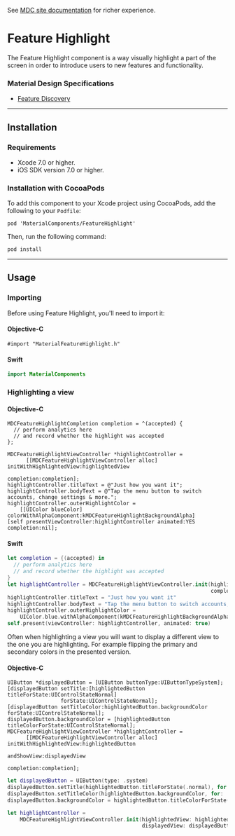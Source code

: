 <!--{% if site.link_to_site == "true" %}-->
See <a href="https://material-ext.appspot.com/mdc-ios-preview/components/FeatureHighlight/">MDC site documentation</a> for richer experience.
<!--{% else %}See <a href="https://github.com/google/material-components-ios/tree/develop/components/FeatureHighlight">GitHub</a> for README documentation.{% endif %}-->

# Feature Highlight

The Feature Highlight component is a way visually highlight a part of the screen in order to introduce users to new features and functionality.

### Material Design Specifications

<ul class="icon-list">
<li class="icon-link"><a href="https://material.google.com/growth-communications/feature-discovery.html">Feature Discovery</a></li>
</ul>

- - -

## Installation

### Requirements

- Xcode 7.0 or higher.
- iOS SDK version 7.0 or higher.

### Installation with CocoaPods

To add this component to your Xcode project using CocoaPods, add the following to your `Podfile`:

~~~
pod 'MaterialComponents/FeatureHighlight'
~~~

Then, run the following command:

~~~ bash
pod install
~~~

- - -

## Usage

### Importing

Before using Feature Highlight, you'll need to import it:

<!--<div class="material-code-render" markdown="1">-->
#### Objective-C
~~~ objc
#import "MaterialFeatureHighlight.h"
~~~

#### Swift
~~~ swift
import MaterialComponents
~~~
<!--</div>-->

### Highlighting a view

<!--<div class="material-code-render" markdown="1">-->
#### Objective-C
~~~ objc
MDCFeatureHighlightCompletion completion = ^(accepted) {
  // perform analytics here
  // and record whether the highlight was accepted
};

MDCFeatureHighlightViewController *highlightController =
      [[MDCFeatureHighlightViewController alloc] initWithHighlightedView:highlightedView
                                                              completion:completion];
highlightController.titleText = @"Just how you want it";
highlightController.bodyText = @"Tap the menu button to switch accounts, change settings & more.";
highlightController.outerHighlightColor = 
    [[UIColor blueColor] colorWithAlphaComponent:kMDCFeatureHighlightBackgroundAlpha]
[self presentViewController:highlightController animated:YES completion:nil];
~~~

#### Swift
~~~ swift
let completion = {(accepted) in
  // perform analytics here
  // and record whether the highlight was accepted
}
let highlightController = MDCFeatureHighlightViewController.init(highlightedView: highlightedView
                                                                 completion: completion)
highlightController.titleText = "Just how you want it"
highlightController.bodyText = "Tap the menu button to switch accounts, change settings & more."
highlightController.outerHighlightColor = 
    UIColor.blue.withAlphaComponent(kMDCFeatureHighlightBackgroundAlpha)
self.present(viewController: highlightController, animated: true)
~~~
<!--</div>-->

Often when highlighting a view you will want to display a different view to the one you are highlighting. For example flipping the primary and secondary colors in the presented version.

<!--<div class="material-code-render" markdown="1">-->
#### Objective-C
~~~ objc
UIButton *displayedButton = [UIButton buttonType:UIButtonTypeSystem];
[displayedButton setTitle:[highlightedButton titleForState:UIControlStateNormal] 
                 forState:UIControlStateNormal];
[displayedButton setTitleColor:highlightedButton.backgroundColor forState:UIControlStateNormal];
displayedButton.backgroundColor = [highlightedButton titleColorForState:UIControlStateNormal];
MDCFeatureHighlightViewController *highlightController =
      [[MDCFeatureHighlightViewController alloc] initWithHighlightedView:highlightedButton
                                                             andShowView:displayedView
                                                              completion:completion];
~~~

~~~ swift
let displayedButton = UIButton(type: .system)
displayedButton.setTitle(highlightedButton.titleForState(.normal), for: .normal)
displayedButton.setTitleColor(highlightedButton.backgroundColor, for: .normal)
displayedButton.backgroundColor = highlightedButton.titleColorForState(.normal)

let highlightController = 
    MDCFeatureHighlightViewController.init(highlightedView: highlightedButton, 
                                           displayedView: displayedButton)
~~~
<!--</div>-->
